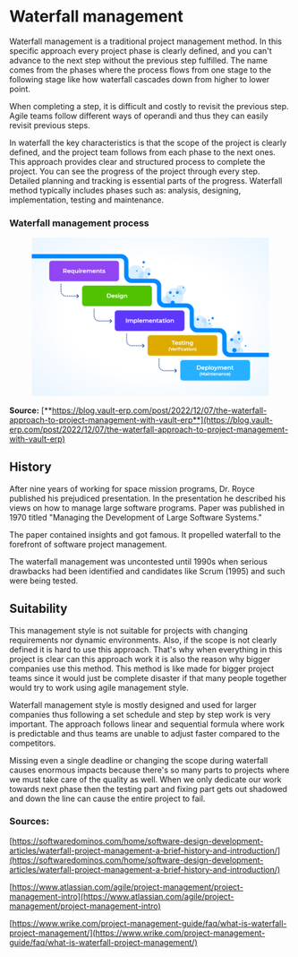 # Waterfall management

Waterfall management is a traditional project management method. In this specific approach every project phase is clearly defined, and you can't advance to the next step without the previous step fulfilled. The name comes from the phases where the process flows from one stage to the following stage like how waterfall cascades down from higher to lower point.

When completing a step, it is difficult and costly to revisit the previous step. Agile teams follow different ways of operandi and thus they can easily revisit previous steps.

In waterfall the key characteristics is that the scope of the project is clearly defined, and the project team follows from each phase to the next ones. This approach provides clear and structured process to complete the project. You can see the progress of the project through every step. Detailed planning and tracking is essential parts of the progress. Waterfall method typically includes phases such as: analysis, designing, implementation, testing and maintenance.


### Waterfall management process

<figure>
    <img src="../images/Waterfall-Management-Process.png">
</figure>

**Source:** [**https://blog.vault-erp.com/post/2022/12/07/the-waterfall-approach-to-project-management-with-vault-erp**](https://blog.vault-erp.com/post/2022/12/07/the-waterfall-approach-to-project-management-with-vault-erp)



## History

After nine years of working for space mission programs, Dr. Royce published his prejudiced presentation. In the presentation he described his views on how to manage large software programs. Paper was published in 1970 titled "Managing the Development of Large Software Systems."

The paper contained insights and got famous. It propelled waterfall to the forefront of software project management.

The waterfall management was uncontested until 1990s when serious drawbacks had been identified and candidates like Scrum (1995) and such were being tested.

## Suitability

This management style is not suitable for projects with changing requirements nor dynamic environments. Also, if the scope is not clearly defined it is hard to use this approach. That's why when everything in this project is clear can this approach work it is also the reason why bigger companies use this method. This method is like made for bigger project teams since it would just be complete disaster if that many people together would try to work using agile management style.

Waterfall management style is mostly designed and used for larger companies thus following a set schedule and step by step work is very important. The approach follows linear and sequential formula where work is predictable and thus teams are unable to adjust faster compared to the competitors.

Missing even a single deadline or changing the scope during waterfall causes enormous impacts because there's so many parts to projects where we must take care of the quality as well. When we only dedicate our work towards next phase then the testing part and fixing part gets out shadowed and down the line can cause the entire project to fail.

### Sources:

[https://softwaredominos.com/home/software-design-development-articles/waterfall-project-management-a-brief-history-and-introduction/](https://softwaredominos.com/home/software-design-development-articles/waterfall-project-management-a-brief-history-and-introduction/)

[https://www.atlassian.com/agile/project-management/project-management-intro](https://www.atlassian.com/agile/project-management/project-management-intro)

[https://www.wrike.com/project-management-guide/faq/what-is-waterfall-project-management/](https://www.wrike.com/project-management-guide/faq/what-is-waterfall-project-management/)